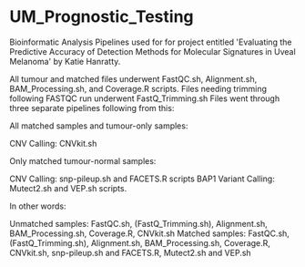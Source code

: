 # UM_Prognostic_Testing
Bioinformatic Analysis Pipelines used for for project entitled 'Evaluating the Predictive Accuracy of Detection Methods for Molecular Signatures in Uveal Melanoma' by Katie Hanratty.

All tumour and matched files underwent FastQC.sh, Alignment.sh, BAM_Processing.sh, and Coverage.R scripts. Files needing trimming following FASTQC run underwent FastQ_Trimming.sh Files went through three separate pipelines following from this:

All matched samples and tumour-only samples:

CNV Calling: CNVkit.sh

Only matched tumour-normal samples:

CNV Calling: snp-pileup.sh and FACETS.R scripts
BAP1 Variant Calling: Mutect2.sh and VEP.sh scripts.

In other words:

Unmatched samples: FastQC.sh, (FastQ_Trimming.sh), Alignment.sh, BAM_Processing.sh, Coverage.R, CNVkit.sh
Matched samples: FastQC.sh, (FastQ_Trimming.sh), Alignment.sh, BAM_Processing.sh, Coverage.R, CNVkit.sh, snp-pileup.sh and FACETS.R, Mutect2.sh and VEP.sh
